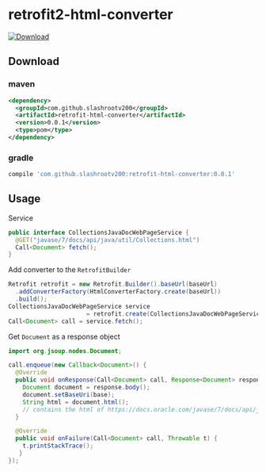# retrofit2-html-converter

[ ![Download](https://api.bintray.com/packages/slashroot-v200/retrofit-html-converter/retrofit-html-converter/images/download.svg) ](https://bintray.com/slashroot-v200/retrofit-html-converter/retrofit-html-converter/_latestVersion)

## Download

### maven
```xml
<dependency>
  <groupId>com.github.slashrootv200</groupId>
  <artifactId>retrofit-html-converter</artifactId>
  <version>0.0.1</version>
  <type>pom</type>
</dependency>
```

### gradle
```groovy
compile 'com.github.slashrootv200:retrofit-html-converter:0.0.1'
```
## Usage
Service
```java
public interface CollectionsJavaDocWebPageService {
  @GET("javase/7/docs/api/java/util/Collections.html")
  Call<Document> fetch();
}
```
Add converter to the `RetrofitBuilder`
```java
Retrofit retrofit = new Retrofit.Builder().baseUrl(baseUrl)
  .addConverterFactory(HtmlConverterFactory.create(baseUrl))
  .build();
CollectionsJavaDocWebPageService service
                      = retrofit.create(CollectionsJavaDocWebPageService.class);
Call<Document> call = service.fetch();
```

Get `Document` as a response object
```java
import org.jsoup.nodes.Document;

call.enqueue(new Callback<Document>() {
  @Override
  public void onResponse(Call<Document> call, Response<Document> response) {
    Document document = response.body();
    document.setBaseUri(base);
    String html = document.html(); 
    // contains the html of https://docs.oracle.com/javase/7/docs/api/java/util/Collections.html
  }

  @Override
  public void onFailure(Call<Document> call, Throwable t) {
    t.printStackTrace();
   }
});
```
